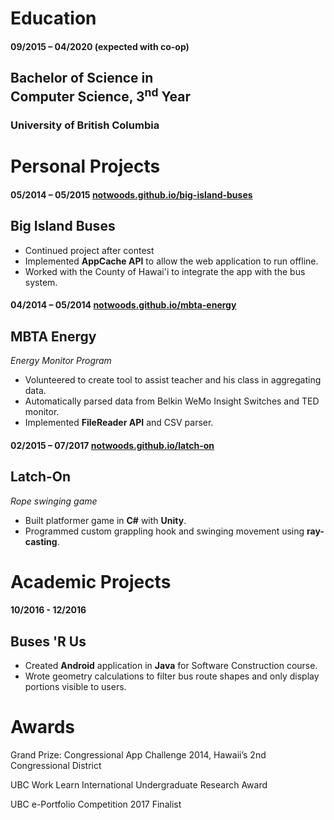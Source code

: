 Education
=========

<h4 class="noblock">
  09/2015 – 04/2020
  <span class="right">(expected with co-op)</span>
</h4>

Bachelor of Science in <br>Computer Science, 3<sup>nd</sup> Year
-------------------------------------------------

### University of British Columbia


Personal Projects
=================

#### 05/2014 – 05/2015	[notwoods.github.io/big-island-buses](https://notwoods.github.io/big-island-buses)

Big Island Buses
----------------

+	Continued project after contest
+	Implemented **AppCache API** to allow the web application to run offline.
+ Worked with the County of Hawai'i to integrate the app with the bus system.


#### 04/2014 – 05/2014	[notwoods.github.io/mbta-energy](https://notwoods.github.io/mbta-energy)

MBTA Energy
-----------
*Energy Monitor Program*

+	Volunteered to create tool to assist teacher and his class in aggregating data.
+ Automatically parsed data from Belkin WeMo Insight Switches and TED monitor.
+	Implemented **FileReader API** and CSV parser.


#### 02/2015 – 07/2017	[notwoods.github.io/latch-on](https://notwoods.github.io/latch-on)

Latch-On
--------
*Rope swinging game*

+	Built platformer game in **C#** with **Unity**.
+  Programmed custom grappling hook and swinging movement using **ray-casting**.


Academic Projects
=================

#### 10/2016 - 12/2016

Buses 'R Us
-----------

+	Created **Android** application in **Java** for Software Construction course.
+ Wrote geometry calculations to filter bus route shapes and only display portions visible to users.


Awards
======
Grand Prize: Congressional App Challenge 2014, Hawaii’s 2nd Congressional District  

UBC Work Learn International Undergraduate Research Award

UBC e-Portfolio Competition 2017 Finalist
